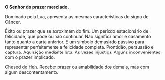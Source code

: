 **O Senhor do prazer mesclado.**

  

Dominado pela Lua, apresenta as mesmas características do signo de Câncer.

  

Êxito ou prazer que se aproximam do fim. Um período estacionário de
felicidade, que pode ou não continuar. Não significa amor e casamento tanto
quanto a carta anterior. É um símbolo demasiado passivo para representar
perfeitamente a felicidade completa. Prontidão, persuasão e captura. Aquisição
mediante luta. Às vezes injustiça. Alguns inconvenientes com o prazer
implicado.

  

Chesed de Heh. Receber prazer ou amabilidade dos demais, mas com algum
descontentamento.

  

